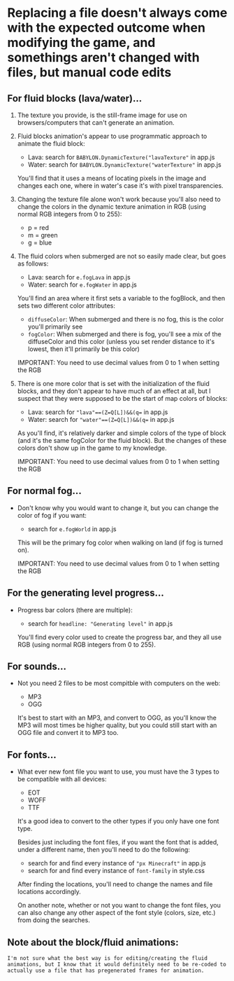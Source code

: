 # Replacing a file doesn't always come with the expected outcome when modifying the game, and somethings aren't changed with files, but manual code edits



## For fluid blocks (lava/water)...

1. The texture you provide, is the still-frame image for use on browsers/computers that can't generate an animation.
2. Fluid blocks animation's appear to use programmatic approach to animate the fluid block:
    * Lava: search for `BABYLON.DynamicTexture("lavaTexture"` in app.js
    * Water: search for `BABYLON.DynamicTexture("waterTexture"` in app.js
    
   You'll find that it uses a means of locating pixels in the image and changes each one, where in water's case it's with pixel transparencies.
3. Changing the texture file alone won't work because you'll also need to change the colors in the dynamic texture animation in RGB (using normal RGB integers from 0 to 255):
    * p = red
    * m = green
    * g = blue
4. The fluid colors when submerged are not so easily made clear, but goes as follows:
    * Lava: search for `e.fogLava` in app.js
    * Water: search for `e.fogWater` in app.js
    
   You'll find an area where it first sets a variable to the fogBlock, and then sets two different color attributes:
    * `diffuseColor`: When submerged and there is no fog, this is the color you'll primarily see
    * `fogColor`: When submerged and there is fog, you'll see a mix of the diffuseColor and this color (unless you set render distance to it's lowest, then it'll primarily be this color)
    
   IMPORTANT: You need to use decimal values from 0 to 1 when setting the RGB
5. There is one more color that is set with the initialization of the fluid blocks, and they don't appear to have much of an effect at all, but I suspect that they were supposed to be the start of map colors of blocks:
    * Lava: search for `"lava"==(Z=Q[L])&&(q=` in app.js
    * Water: search for `"water"==(Z=Q[L])&&(q=` in app.js
    
   As you'll find, it's relatively darker and simple colors of the type of block (and it's the same fogColor for the fluid block). But the changes of these colors don't show up in the game to my knowledge.
   
   IMPORTANT: You need to use decimal values from 0 to 1 when setting the RGB



## For normal fog...

* Don't know why you would want to change it, but you can change the color of fog if you want:
   * search for `e.fogWorld` in app.js
   
  This will be the primary fog color when walking on land (if fog is turned on).
  
  IMPORTANT: You need to use decimal values from 0 to 1 when setting the RGB



## For the generating level progress...

* Progress bar colors (there are multiple):
   * search for `headline: "Generating level"` in app.js
   
  You'll find every color used to create the progress bar, and they all use RGB (using normal RGB integers from 0 to 255).



## For sounds...

* Not you need 2 files to be most compitble with computers on the web:
   * MP3
   * OGG
   
  It's best to start with an MP3, and convert to OGG, as you'll know the MP3 will most times be higher quality, but you could still start with an OGG file and convert it to MP3 too.



## For fonts...

* What ever new font file you want to use, you must have the 3 types to be compatible with all devices:
   * EOT
   * WOFF
   * TTF
   
  It's a good idea to convert to the other types if you only have one font type.
  
  Besides just including the font files, if you want the font that is added, under a different name, then you'll need to do the following:
   * search for and find every instance of `"px Minecraft"` in app.js
   * search for and find every instance of `font-family` in style.css
   
  After finding the locations, you'll need to change the names and file locations accordingly.
  
  On another note, whether or not you want to change the font files, you can also change any other aspect of the font style (colors, size, etc.) from doing the searches.



## Note about the block/fluid animations:
    I'm not sure what the best way is for editing/creating the fluid animations, but I know that it would definitely need to be re-coded to actually use a file that has pregenerated frames for animation.
